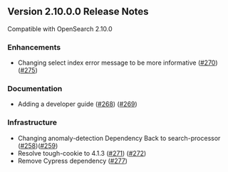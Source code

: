 ## Version 2.10.0.0 Release Notes

Compatible with OpenSearch 2.10.0

### Enhancements
* Changing select index error message to be more informative ([#270](https://github.com/opensearch-project/dashboards-search-relevance/pull/270)) ([#275](https://github.com/opensearch-project/dashboards-search-relevance/pull/275))

### Documentation
* Adding a developer guide ([#268](https://github.com/opensearch-project/dashboards-search-relevance/pull/268)) ([#269](https://github.com/opensearch-project/dashboards-search-relevance/pull/269))

### Infrastructure
* Changing anomaly-detection Dependency Back to search-processor ([#258](https://github.com/opensearch-project/dashboards-search-relevance/pull/258))([#259](https://github.com/opensearch-project/dashboards-search-relevance/pull/259))
* Resolve tough-cookie to 4.1.3 ([#271](https://github.com/opensearch-project/dashboards-search-relevance/pull/271)) ([#272](https://github.com/opensearch-project/dashboards-search-relevance/pull/272))
* Remove Cypress dependency ([#277](https://github.com/opensearch-project/dashboards-search-relevance/pull/277))
